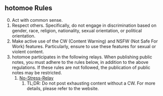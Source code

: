 ## hotomoe Rules
0. Act with common sense.
1. Respect others. Specifically, do not engage in discrimination based on gender, race, religion, nationality, sexual orientation, or political orientation.
2. Make active use of the CW (Content Warning) and NSFW (Not Safe For Work) features. Particularly, ensure to use these features for sexual or violent content.
3. hotomoe participates in the following relays. When publishing public notes, you must adhere to the rules below, in addition to the above regulations. If these rules are not followed, the publication of public notes may be restricted.
    1. [No-Stress-Relay](https://nsr.life/)
        1. TL;DR: Do not post exhausting content without a CW. For more details, please refer to the website.
